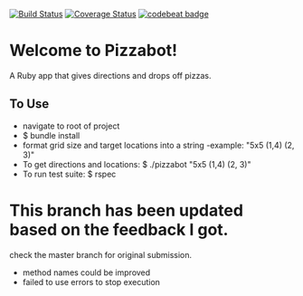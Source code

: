 [![Build Status](https://travis-ci.org/DeweyBanks/pizzabot.svg?branch=updated)](https://travis-ci.org/DeweyBanks/pizzabot)
[![Coverage Status](https://coveralls.io/repos/github/DeweyBanks/pizzabot/badge.svg?branch=updated)](https://coveralls.io/github/DeweyBanks/pizzabot?branch=updated)
[![codebeat badge](https://codebeat.co/badges/9d19d76b-d5d0-4fcf-80aa-52eac85c2913)](https://codebeat.co/projects/github-com-deweybanks-pizzabot-updated)

# Welcome to Pizzabot!
A Ruby app that gives directions and drops off pizzas.

## To Use
  - navigate to root of project
  - $ bundle install
  - format grid size and target locations into a string
    -example: "5x5 (1,4) (2, 3)"
  - To get directions and locations:
    $ ./pizzabot "5x5 (1,4) (2, 3)"
  - To run test suite:
    $ rspec


# This branch has been updated based on the feedback I got.
check the master branch for original submission.

- method names could be improved
- failed to use errors to stop execution

